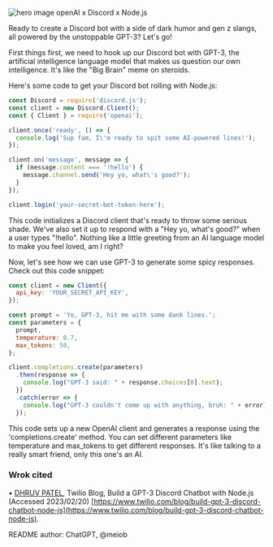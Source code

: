 
![hero image openAI x Discord x Node.js](https://assets.cdn.prod.twilio.com/images/MBw2s9oFEFXHmGTcKG6kYjj9JixmUwE3.width-1616.format-webp.webp "PATEL")

Ready to create a Discord bot with a side of dark humor and gen z slangs, all powered by the unstoppable GPT-3? Let's go!

First things first, we need to hook up our Discord bot with GPT-3, the artificial intelligence language model that makes us question our own intelligence. It's like the "Big Brain" meme on steroids.

Here's some code to get your Discord bot rolling with Node.js:

```js
const Discord = require('discord.js');
const client = new Discord.Client();
const { Client } = require('openai');

client.once('ready', () => {
  console.log('Sup fam, I\'m ready to spit some AI-powered lines!');
});

client.on('message', message => {
  if (message.content === '!hello') {
    message.channel.send('Hey yo, what\'s good?');
  }
});

client.login('your-secret-bot-token-here');
```

This code initializes a Discord client that's ready to throw some serious shade. We've also set it up to respond with a "Hey yo, what's good?" when a user types "!hello". Nothing like a little greeting from an AI language model to make you feel loved, am I right?

Now, let's see how we can use GPT-3 to generate some spicy responses. Check out this code snippet:

```js
const client = new Client({
  api_key: 'YOUR_SECRET_API_KEY',
});

const prompt = 'Yo, GPT-3, hit me with some dank lines.';
const parameters = {
  prompt,
  temperature: 0.7,
  max_tokens: 50,
};

client.completions.create(parameters)
  .then(response => {
    console.log("GPT-3 said: " + response.choices[0].text);
  })
  .catch(error => {
    console.log("GPT-3 couldn't come up with anything, bruh: " + error);
  });

```
This code sets up a new OpenAI client and generates a response using the 'completions.create' method. You can set different parameters like temperature and max_tokens to get different responses. It's like talking to a really smart friend, only this one's an AI.

### Wrok cited

• [DHRUV PATEL](https://www.twilio.com/blog/author/dhrpatel), Twilio Blog, Build a GPT-3 Discord Chatbot with Node.js (Accessed 2023/02/20) [https://www.twilio.com/blog/build-gpt-3-discord-chatbot-node-js](https://www.twilio.com/blog/build-gpt-3-discord-chatbot-node-js).

README author: ChatGPT, @meiob
